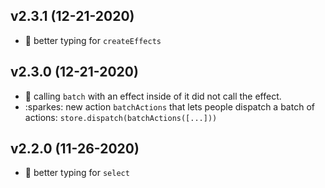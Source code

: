 ## v2.3.1 (12-21-2020)

- :wrench: better typing for `createEffects`

## v2.3.0 (12-21-2020)

- :bug: calling `batch` with an effect inside of it did not call the effect.
- :sparkes: new action `batchActions` that lets people dispatch a batch of actions: `store.dispatch(batchActions([...]))`

## v2.2.0 (11-26-2020)

- :wrench: better typing for `select`